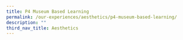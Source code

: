```yaml
---
title: P4 Museum Based Learning
permalink: /our-experiences/aesthetics/p4-museum-based-learning/
description: ""
third_nav_title: Aesthetics
---
```

